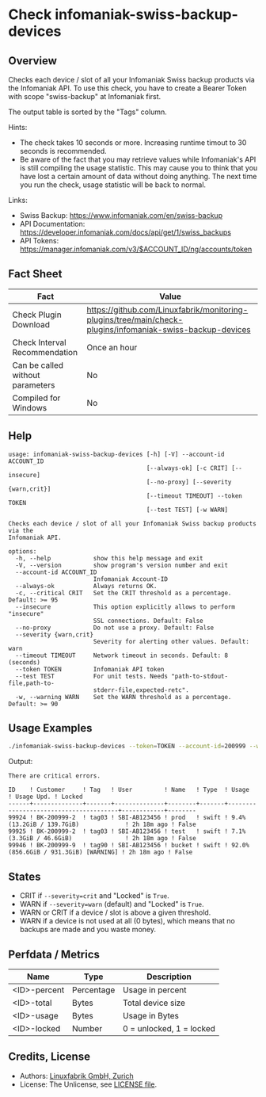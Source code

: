 # Check infomaniak-swiss-backup-devices

## Overview

Checks each device / slot of all your Infomaniak Swiss backup products via the Infomaniak API. To use this check, you have to create a Bearer Token with scope "swiss-backup" at Infomaniak first.

The output table is sorted by the "Tags" column.

Hints:

* The check takes 10 seconds or more. Increasing runtime timout to 30 seconds is recommended.
* Be aware of the fact that you may retrieve values while Infomaniak's API is still compiling the usage statistic. This may cause you to think that you have lost a certain amount of data without doing anything. The next time you run the check, usage statistic will be back to normal.

Links:

* Swiss Backup: <https://www.infomaniak.com/en/swiss-backup>
* API Documentation: <https://developer.infomaniak.com/docs/api/get/1/swiss_backups>
* API Tokens: <https://manager.infomaniak.com/v3/$ACCOUNT_ID/ng/accounts/token>


## Fact Sheet

| Fact | Value |
|----|----|
| Check Plugin Download                 | <https://github.com/Linuxfabrik/monitoring-plugins/tree/main/check-plugins/infomaniak-swiss-backup-devices> |
| Check Interval Recommendation         | Once an hour |
| Can be called without parameters      | No |
| Compiled for Windows                  | No |


## Help

```text
usage: infomaniak-swiss-backup-devices [-h] [-V] --account-id ACCOUNT_ID
                                       [--always-ok] [-c CRIT] [--insecure]
                                       [--no-proxy] [--severity {warn,crit}]
                                       [--timeout TIMEOUT] --token TOKEN
                                       [--test TEST] [-w WARN]

Checks each device / slot of all your Infomaniak Swiss backup products via the
Infomaniak API.

options:
  -h, --help            show this help message and exit
  -V, --version         show program's version number and exit
  --account-id ACCOUNT_ID
                        Infomaniak Account-ID
  --always-ok           Always returns OK.
  -c, --critical CRIT   Set the CRIT threshold as a percentage. Default: >= 95
  --insecure            This option explicitly allows to perform "insecure"
                        SSL connections. Default: False
  --no-proxy            Do not use a proxy. Default: False
  --severity {warn,crit}
                        Severity for alerting other values. Default: warn
  --timeout TIMEOUT     Network timeout in seconds. Default: 8 (seconds)
  --token TOKEN         Infomaniak API token
  --test TEST           For unit tests. Needs "path-to-stdout-file,path-to-
                        stderr-file,expected-retc".
  -w, --warning WARN    Set the WARN threshold as a percentage. Default: >= 90
```


## Usage Examples

```bash
./infomaniak-swiss-backup-devices --token=TOKEN --account-id=200999 --warning=80 --severity=crit
```

Output:

```text
There are critical errors.

ID    ! Customer     ! Tag   ! User         ! Name   ! Type  ! Usage                                 ! Usage Upd. ! Locked
------+--------------+-------+--------------+--------+-------+---------------------------------------+------------+--------
99924 ! BK-200999-2  ! tag03 ! SBI-AB123456 ! prod   ! swift ! 9.4% (13.2GiB / 139.7GiB)             ! 2h 18m ago ! False  
99925 ! BK-200999-2  ! tag03 ! SBI-AB123456 ! test   ! swift ! 7.1% (3.3GiB / 46.6GiB)               ! 2h 18m ago ! False  
99946 ! BK-200999-9  ! tag90 ! SBI-AB123456 ! bucket ! swift ! 92.0% (856.6GiB / 931.3GiB) [WARNING] ! 2h 18m ago ! False
```


## States

* CRIT if `--severity=crit` and "Locked" is `True`.
* WARN if `--severity=warn` (default) and "Locked" is `True`.
* WARN or CRIT if a device / slot is above a given threshold.
* WARN if a device is not used at all (0 bytes), which means that no backups are made and you waste money.


## Perfdata / Metrics

| Name           | Type       | Description              |
|----------------|------------|--------------------------|
| \<ID\>-percent | Percentage | Usage in percent         |
| \<ID\>-total   | Bytes      | Total device size        |
| \<ID\>-usage   | Bytes      | Usage in Bytes           |
| \<ID\>-locked  | Number     | 0 = unlocked, 1 = locked |


## Credits, License

* Authors: [Linuxfabrik GmbH, Zurich](https://www.linuxfabrik.ch)
* License: The Unlicense, see [LICENSE file](https://unlicense.org/).
